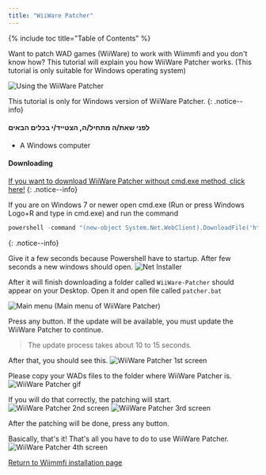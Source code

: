 ```yaml
---
title: "WiiWare Patcher"
---
```


{% include toc title="Table of Contents" %}

Want to patch WAD games (WiiWare) to work with Wiimmfi and you don't know how? This tutorial will explain you how WiiWare Patcher works. (This tutorial is only suitable for Windows operating system)

![Using the WiiWare Patcher](/images/rc24_using_the_wiiware_patcher.jpg)

This tutorial is only for Windows version of WiiWare Patcher.
{: .notice--info}

#### לפני שאת/ה מתחיל/ה, הצטייד/י בכלים הבאים

* A Windows computer

#### Downloading

[If you want to download WiiWare Patcher without cmd.exe method, click here!](https://github.com/RiiConnect24/auto-wiiware-patcher/releases)
{: .notice--info}

If you are on Windows 7 or newer open cmd.exe (Run or press Windows Logo+R and type in cmd.exe) and run the command
```powershell
powershell -command "(new-object System.Net.WebClient).DownloadFile('https://raw.githubusercontent.com/KcrPL/KcrPL.github.io/master/Patchers_Auto_Update/WiiWare-Patcher/net_install.bat', 'net_install.bat')" & start net_install.bat`
```
{: .notice--info}

Give it a few seconds because Powershell have to startup. After few seconds a new windows should open. ![Net Installer](/images/WiiWare-Patcher/netinstall.jpg)

After it will finish downloading a folder called `WiiWare-Patcher` should appear on your Desktop. Open it and open file called `patcher.bat`

![Main menu](/images/WiiWare-Patcher/wiiwarepatcher_mainscreen.jpg) (Main menu of WiiWare Patcher)

Press any button. If the update will be available, you must update the WiiWare Patcher to continue.
> The update process takes about 10 to 15 seconds.

After that, you should see this. ![WiiWare Patcher 1st screen](/images/WiiWare-Patcher/wiiwarepatcher_1.jpg)

Please copy your WADs files to the folder where WiiWare Patcher is. ![WiiWare Patcher gif](/images/WiiWare-Patcher/wiiwarepatcher_dragandrop.gif)

If you will do that correctly, the patching will start. ![WiiWare Patcher 2nd screen](/images/WiiWare-Patcher/wiiwarepatcher_2.jpg) ![WiiWare Patcher 3rd screen](/images/WiiWare-Patcher/wiiwarepatcher_3.jpg)

After the patching will be done, press any button.

Basically, that's it! That's all you have to do to use WiiWare Patcher. ![WiiWare Patcher 4th screen](/images/WiiWare-Patcher/wiiwarepatcher_4.jpg)

[Return to Wiimmfi installation page](wiimmfi)

